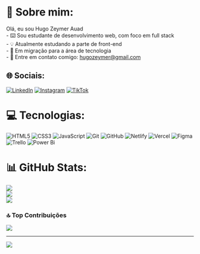 # 💫 Sobre mim:
Olá, eu sou Hugo Zeymer Auad<br>- ⌨️ Sou estudante de desenvolvimento web, com foco em full stack<br>- 💡 Atualmente estudando a parte de front-end<br>- 🧭 Em migração para a área de tecnologia<br>- 📧 Entre em contato comigo: hugozeymer@gmail.com


## 🌐 Sociais:
[![LinkedIn](https://img.shields.io/badge/LinkedIn-%230077B5.svg?logo=linkedin&logoColor=white)](https://linkedin.com/in/https://www.linkedin.com/in/hugozauad/) [![Instagram](https://img.shields.io/badge/Instagram-%23E4405F.svg?logo=Instagram&logoColor=white)](https://instagram.com/https://www.instagram.com/hugozauad/) [![TikTok](https://img.shields.io/badge/TikTok-%23000000.svg?logo=TikTok&logoColor=white)](https://tiktok.com/@https://www.tiktok.com/@hugozauad) 

# 💻 Tecnologias:
![HTML5](https://img.shields.io/badge/html5-%23E34F26.svg?style=for-the-badge&logo=html5&logoColor=white) ![CSS3](https://img.shields.io/badge/css3-%231572B6.svg?style=for-the-badge&logo=css3&logoColor=white) ![JavaScript](https://img.shields.io/badge/javascript-%23323330.svg?style=for-the-badge&logo=javascript&logoColor=%23F7DF1E) ![Git](https://img.shields.io/badge/git-%23F05033.svg?style=for-the-badge&logo=git&logoColor=white) ![GitHub](https://img.shields.io/badge/github-%23121011.svg?style=for-the-badge&logo=github&logoColor=white) ![Netlify](https://img.shields.io/badge/netlify-%23000000.svg?style=for-the-badge&logo=netlify&logoColor=#00C7B7) ![Vercel](https://img.shields.io/badge/vercel-%23000000.svg?style=for-the-badge&logo=vercel&logoColor=white) ![Figma](https://img.shields.io/badge/figma-%23F24E1E.svg?style=for-the-badge&logo=figma&logoColor=white) ![Trello](https://img.shields.io/badge/Trello-%23026AA7.svg?style=for-the-badge&logo=Trello&logoColor=white) ![Power Bi](https://img.shields.io/badge/power_bi-F2C811?style=for-the-badge&logo=powerbi&logoColor=black)

# 📊 GitHub Stats:
![](https://github-readme-stats.vercel.app/api?username=HugoZAuad&theme=vue-dark&hide_border=true&include_all_commits=true&count_private=true)<br/>
![](https://github-readme-streak-stats.herokuapp.com/?user=HugoZAuad&theme=vue-dark&hide_border=true)<br/>
![](https://github-readme-stats.vercel.app/api/top-langs/?username=HugoZAuad&theme=vue-dark&hide_border=true&include_all_commits=true&count_private=true&layout=compact)

### 🔝 Top Contribuições
![](https://github-contributor-stats.vercel.app/api?username=HugoZAuad&limit=5&theme=vue-dark&combine_all_yearly_contributions=true)

---
[![](https://visitcount.itsvg.in/api?id=HugoZAuad&icon=3&color=6)](https://visitcount.itsvg.in)
